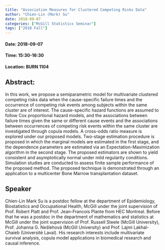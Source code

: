 ```yaml
---
title: "Association Measures for Clustered Competing Risks Data"
author: "Chien-Lin (Mark) Su"
date: 2018-09-07
categories: ["McGill Statistics Seminar"]
tags: ["2018 Fall"]
---
```


#### Date: 2018-09-07
#### Time: 15:30-16:30
#### Location: BURN 1104

## Abstract:

In this work, we propose a semiparametric model for multivariate clustered competing
risks data when the cause-specific failure times and the occurrence of competing risk
events among subjects within the same cluster are of interest. The cause-specific
hazard functions are assumed to follow Cox proportional hazard models, and the
associations between failure times given the same or different cause events and the
associations between occurrences of competing risk events within the same cluster are
investigated through copula models. A cross-odds ratio measure is explored under our
proposed models. Two-stage estimation procedure is proposed in which the marginal
models are estimated in the first stage, and the dependence parameters are estimated
via an Expectation-Maximization algorithm in the second stage. The proposed
estimators are shown to yield consistent and asymptotically normal under mild
regularity conditions. Simulation studies are conducted to assess finite sample
performance of the proposed method. The proposed technique is demonstrated
through an application to a multicenter Bone Marrow transplantation dataset.


## Speaker

Chien-Lin Mark Su is a postdoc fellow at the department of Epidemiology, Biostatistics and Occupational Health, McGill under the joint supervision of Prof. Robert Platt and Prof. Jean-Francois Plante from HEC Montreal. Before that he was a postdoc in the department of mathematics and statistics at McGill under the joint supervision of Prof. Russell Steele (McGill University), Prof. Johanna G. Nešlehová (McGill University) and Prof. Lajmi Lakhal-Chaieb (Université Laval). His research interests include multivariate survival analysis, copula model applications in biomedical research and causal inference.
